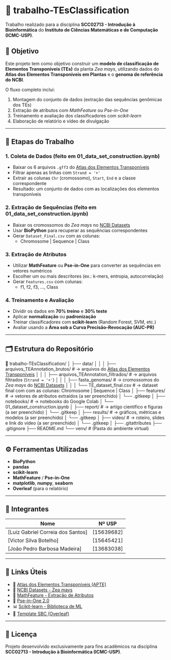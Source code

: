 # 🧬 trabalho-TEsClassification
Trabalho realizado para a disciplina **SCC02713 - Introdução à Bioinformática** do **Instituto de Ciências Matemáticas e de Computação (ICMC-USP)**.

## 🎯 Objetivo
Este projeto tem como objetivo construir um **modelo de classificação de Elementos Transponíveis (TEs)** da planta *Zea mays*, utilizando dados do **Atlas dos Elementos Transponíveis em Plantas** e o **genoma de referência do NCBI**.

O fluxo completo inclui:
1. Montagem do conjunto de dados (extração das sequências genômicas dos TEs)
2. Extração de atributos com *MathFeature* ou *Pse-in-One*
3. Treinamento e avaliação dos classificadores com *scikit-learn*
4. Elaboração de relatório e vídeo de divulgação

---

## 🧩 Etapas do Trabalho

### 1. Coleta de Dados (feito em 01_data_set_construction.ipynb)
- Baixar os 6 arquivos `.gff3` do [Atlas dos Elementos Transponíveis](http://apte.cp.utfpr.edu.br/download)
- Filtrar apenas as linhas com `Strand = '+'`
- Extrair as colunas `Chr` (cromossomo), `Start`, `End` e a classe correspondente
- Resultado: um conjunto de dados com as localizações dos elementos transponíveis

### 2. Extração de Sequências (feito em 01_data_set_construction.ipynb)
- Baixar os cromossomos do *Zea mays* no [NCBI Datasets](https://www.ncbi.nlm.nih.gov/datasets/)
- Usar **BioPython** para recuperar as sequências correspondentes
- Gerar `Dataset_Final.csv` com as colunas:
  - Chromosome | Sequence | Class

### 3. Extração de Atributos
- Utilizar **MathFeature** ou **Pse-in-One** para converter as sequências em vetores numéricos
- Escolher um ou mais descritores (ex.: k-mers, entropia, autocorrelação)
- Gerar `Features.csv` com colunas:
  - f1, f2, f3, ..., Class
 

### 4. Treinamento e Avaliação
- Dividir os dados em **70% treino** e **30% teste**
- Aplicar **normalização** ou **padronização**
- Treinar classificadores com **scikit-learn** (Random Forest, SVM, etc.)
- Avaliar usando a **Área sob a Curva Precisão–Revocação (AUC-PR)**

---

## 🗂️ Estrutura do Repositório

📁 trabalho-TEsClassification/
│
├── data/
│   │
│   ├── arquivos_TEAnnotation_brutos/  # → arquivos do [Atlas dos Elementos Transponíveis](http://apte.cp.utfpr.edu.br/download)
│   │
│   ├── arquivos_TEAnnotation_filtrados/  # → arquivos filtrados (`Strand = '+'`)
│   │
│   ├── fasta_genomas/ # →  cromossomos do *Zea mays* do [NCBI Datasets](https://www.ncbi.nlm.nih.gov/datasets/)
│   │
│   └── TE_dataset_final.csv # →  dataset final com  com as colunas: Chromosome | Sequence | Class
│
├── features/               # → vetores de atributos extraídos (a ser preenchido)
│   └── .gitkeep
│
├── notebooks/              # → notebooks do Google Colab
│   └── 01_dataset_construction.ipynb
│
├── report/                 # → artigo científico e figuras (a ser preenchido)
│   └── .gitkeep
│
├── results/                # → gráficos, métricas e modelos (a ser preenchido)
│   └── .gitkeep
│
├── video/                  # → roteiro, slides e link do vídeo (a ser preenchido)
│   └── .gitkeep
│
├── .gitattributes
├── .gitignore
├── README.md
└── venv/                   # (Pasta do ambiente virtual)

---

## ⚙️ Ferramentas Utilizadas
- **BioPython**
- **pandas**
- **scikit-learn**
- **MathFeature** / **Pse-in-One**
- **matplotlib**, **numpy**, **seaborn**
- **Overleaf** (para o relatório)

---

## 👥 Integrantes
| Nome | Nº USP | 
|------|--------|
| [Luiz Gabriel Correia dos Santos] | [15639682] |
| [Victor Silva Botelho] | [15645421] |
| [João Pedro Barbosa Madeira] | [13683038] |
---

## 🔗 Links Úteis
- 🧬 [Atlas dos Elementos Transponíveis (APTE)](http://apte.cp.utfpr.edu.br/download)  
- 🧫 [NCBI Datasets - Zea mays](https://www.ncbi.nlm.nih.gov/datasets/)  
- 🧠 [MathFeature - Extração de Atributos](https://github.com/Bonidia/MathFeature)  
- 🧩 [Pse-in-One 2.0](https://www.scirp.org/journal/paperinformation?paperid=75771)  
- 📊 [Scikit-learn - Biblioteca de ML](https://scikit-learn.org/stable/)  
- 🧾 [Template SBC (Overleaf)](https://www.overleaf.com/latex/templates/sbc-conferences-template/blbxwjwzdngr)  

---

## 📄 Licença
Projeto desenvolvido exclusivamente para fins acadêmicos na disciplina **SCC02713 - Introdução à Bioinformática (ICMC-USP)**.
